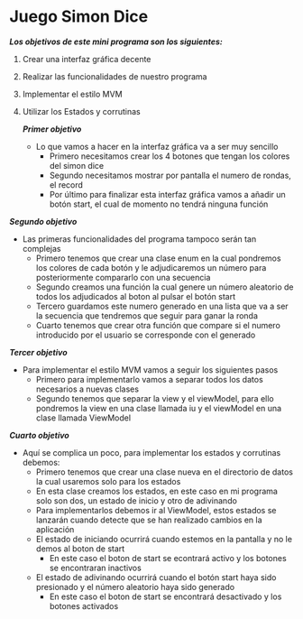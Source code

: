 # Juego Simon Dice

***Los objetivos de este mini programa son los siguientes:***
1. Crear una interfaz gráfica decente
2. Realizar las funcionalidades de nuestro programa
3. Implementar el estilo MVM
4. Utilizar los Estados y corrutinas

   ***Primer objetivo***
   
   - Lo que vamos a hacer en la interfaz gráfica va a ser muy sencillo
       - Primero necesitamos crear los 4 botones que tengan los colores del simon dice
       - Segundo necesitamos mostrar por pantalla el numero de rondas, el record
       - Por último para finalizar esta interfaz gráfica vamos a añadir un botón start, el cual de momento no tendrá ninguna función

  ***Segundo objetivo***
  
  - Las primeras funcionalidades del programa tampoco serán tan complejas
      - Primero tenemos que crear una clase enum en la cual pondremos los colores de cada botón y le adjudicaremos un número para posteriormente compararlo con una secuencia
      - Segundo creamos una función la cual genere un número aleatorio de todos los adjudicados al boton al pulsar el botón start
      - Tercero guardamos este numero generado en una lista que va a ser la secuencia que tendremos que seguir para ganar la ronda
      - Cuarto tenemos que crear otra función que compare si el numero introducido por el usuario se corresponde con el generado


  ***Tercer objetivo***
  
   - Para implementar el estilo MVM vamos a seguir los siguientes pasos
      - Primero para implementarlo vamos a separar todos los datos necesarios a nuevas clases
      - Segundo tenemos que separar la view y el viewModel, para ello pondremos la view en una clase llamada iu y el viewModel en una clase llamada ViewModel

  ***Cuarto objetivo***
  
  - Aquí se complica un poco, para implementar los estados y corrutinas debemos:
       - Primero tenemos que crear una clase nueva en el directorio de datos la cual usaremos solo para los estados
       - En esta clase creamos los estados, en este caso en mi programa solo son dos, un estado de inicio y otro de adivinando
       - Para implementarlos debemos ir al ViewModel, estos estados se lanzarán cuando detecte que se han realizado cambios en la aplicación
       - El estado de iniciando ocurrirá cuando estemos  en la pantalla y no le demos al boton de start
           - En este caso el boton de start se econtrará activo y los botones se encontraran inactivos
       - El estado de adivinando ocurrirá cuando el botón start haya sido presionado y el número aleatorio haya sido generado
           - En este caso el boton de start se encontrará desactivado y los botones activados


